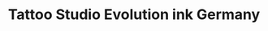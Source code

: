 ---
title: "Tattoo Studio Evolution ink Germany"
url: /wesel/tattoo-studio-evolution-ink-germany/
shop: Tattoo
---